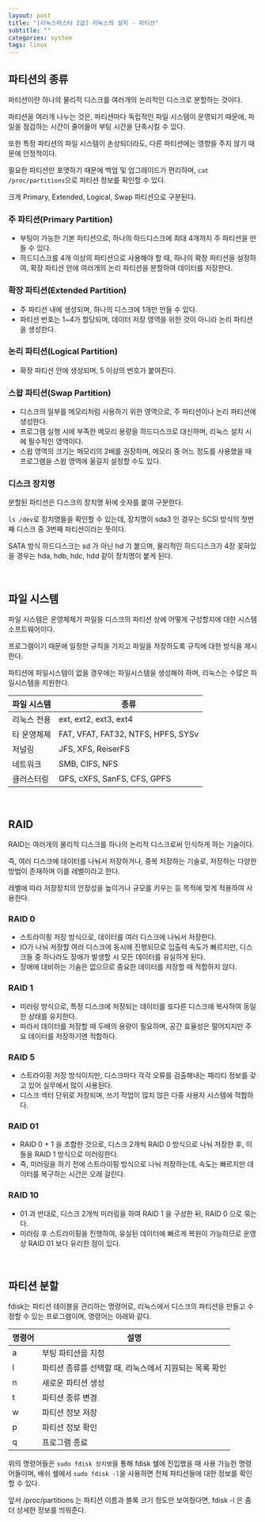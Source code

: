 ```yaml
---
layout: post
title: "[리눅스마스터 2급] 리눅스의 설치 - 파티션"
subtitle: ""
categories: system
tags: linux
---
```


## 파티션의 종류

파티션이란 하나의 물리적 디스크를 여러개의 논리적인 디스크로 분할하는 것이다.

파티션을 여러개 나누는 것은, 파티션마다 독립적인 파일 시스템이 운영되기 때문에, 파일을 점검하는 시간이 줄어들어 부팅 시간을 단축시킬 수 있다.

또한 특정 파티션의 파일 시스템이 손상되더라도, 다른 파티션에는 영향을 주지 않기 때문에 안정적이다.

필요한 파티션만 포맷하기 때문에 백업 및 업그레이드가 편리하며, ```cat /proc/partitions```으로 파티션 정보를 확인할 수 있다.

크게 Primary, Extended, Logical, Swap 파티션으로 구분된다.

### 주 파티션(Primary Partition)
- 부팅이 가능한 기본 파티션으로, 하나의 하드디스크에 최대 4개까지 주 파티션을 만들 수 있다.
- 하드디스크를 4개 이상의 파티션으로 사용해야 할 때, 하나의 확장 파티션을 설정하여, 확장 파티션 안에 여러개의 논리 파티션을 분할하여 데이터를 저장한다.

### 확장 파티션(Extended Partition)
- 주 파티션 내에 생성되며, 하나의 디스크에 1개만 만들 수 있다.
- 파티션 번호는 1~4가 할당되며, 데이터 저장 영역을 위한 것이 아니라 논리 파티션을 생성한다.

### 논리 파티션(Logical Partition)
- 확장 파티션 안에 생성되며, 5 이상의 번호가 붙여진다.

### 스왑 파티션(Swap Partition)

- 디스크의 일부를 메모리처럼 사용하기 위한 영역으로, 주 파티션이나 논리 파티션에 생성한다.
- 프로그램 실행 시에 부족한 메모리 용량을 하드디스크로 대신하며, 리눅스 설치 시에 필수적인 영역이다.
- 스왑 영역의 크기는 메모리의 2배를 권장하며, 메모리 중 어느 정도를 사용했을 때 프로그램을 스왑 영역에 옮길지 설정할 수도 있다.

### 디스크 장치명

분할된 파티션은 디스크의 장치명 뒤에 숫자를 붙여 구분한다.

```ls /dev```로 장치명들을 확인할 수 있는데, 장치명이 sda3 인 경우는 SCSI 방식의 첫번째 디스크 중 3번째 파티션이라는 뜻이다.

SATA 방식 하드디스크는 sd 가 아닌 hd 가 붙으며, 물리적인 하드디스크가 4장 꽂혀있을 경우는 hda, hdb, hdc, hdd 같이 장치명이 붙게 된다.

<br>

## 파일 시스템

파일 시스템은 운영체제가 파일을 디스크의 파티션 상에 어떻게 구성할지에 대한 시스템 소프트웨어이다.

프로그램이기 때문에 일정한 규칙을 가지고 파일을 저장하도록 규칙에 대한 방식을 제시한다.

파티션에 파일시스템이 없을 경우에는 파일시스템을 생성해야 하며, 리눅스는 수많은 파일시스템을 지원한다.

| 파일 시스템 | 종류 |
| --- | --- |
| 리눅스 전용 | ext, ext2, ext3, ext4 |
| 타 운영체제 | FAT, VFAT, FAT32, NTFS, HPFS, SYSv |
| 저널링 | JFS, XFS, ReiserFS |
| 네트워크 | SMB, CIFS, NFS |
| 클러스터링 | GFS, cXFS, SanFS, CFS, GPFS |

<br>

## RAID

RAID는 여러개의 물리적 디스크를 하나의 논리적 디스크로써 인식하게 하는 기술이다.

즉, 여러 디스크에 데이터를 나눠서 저장하거나, 중복 저장하는 기술로, 저장하는 다양한 방법이 존재하며 이를 레벨이라고 한다.

레벨에 따라 저장장치의 안정성을 높이거나 규모를 키우는 등 목적에 맞게 적용하여 사용한다.

### RAID 0
- 스트라이핑 저장 방식으로, 데이터를 여러 디스크에 나눠서 저장한다.
- IO가 나눠 저장할 여러 디스크에 동시에 진행되므로 입출력 속도가 빠르지만, 디스크들 중 하나라도 장애가 발생할 시 모든 데이터를 유실하게 된다.
- 장애에 대비하는 기술은 없으므로 중요한 데이터를 저장할 때 적합하지 않다.

### RAID 1
- 미러링 방식으로, 특정 디스크에 저장되는 데이터를 또다른 디스크에 복사하여 동일한 상태를 유지한다.
- 따라서 데이터를 저장할 때 두배의 용량이 필요하며, 공간 효율성은 떨어지지만 주요 데이터를 저장하기엔 적합하다.

### RAID 5
- 스트라이핑 저장 방식이지만, 디스크마다 각각 오류를 검출해내는 패리티 정보를 갖고 있어 실무에서 많이 사용된다.
- 디스크 섹터 단위로 저장되며, 쓰기 작업이 많지 않은 다중 사용자 시스템에 적합하다.

### RAID 01
- RAID 0 + 1 을 조합한 것으로, 디스크 2개씩 RAID 0 방식으로 나눠 저장한 후, 이들을 RAID 1 방식으로 미러링한다.
- 즉, 미러링을 하기 전에 스트라이핑 방식으로 나눠 저장하는데, 속도는 빠르지만 데이터를 복구하는 시간은 오래 걸린다.

### RAID 10
- 01 과 반대로, 디스크 2개씩 미러링을 하여 RAID 1 을 구성한 뒤, RAID 0 으로 묶는다.
- 미러링 후 스트라이핑을 진행하여, 유실된 데이터에 빠르게 복원이 가능하므로 운영상 RAID 01 보다 유리한 점이 있다.

<br>

## 파티션 분할

fdisk는 파티션 테이블을 관리하는 명령어로, 리눅스에서 디스크의 파티션을 만들고 수정할 수 있는 프로그램이며, 명령어는 아래와 같다.

| 명령어 | 설명 |
| --- | --- |
| a | 부팅 파티션을 지정 |
| l | 파티션 종류를 선택할 때, 리눅스에서 지원되는 목록 확인 |
| n | 새로운 파티션 생성 |
| t | 파티션 종류 변경|
| w | 파티션 정보 저장 |
| p | 파티션 정보 확인 |
| q | 프로그램 종료 |

위의 명령어들은 ```sudo fdisk 장치명```을 통해 fdisk 쉘에 진입했을 때 사용 가능한 명령어들이며, 배쉬 쉘에서 ```sudo fdisk -l```을 사용하면 전체 파티션들에 대한 정보를 확인할 수 있다.

앞서 /proc/partitions 는 파티션 이름과 블록 크기 정도만 보여줬다면, fdisk -l 은 좀 더 상세한 정보를 띄워준다.